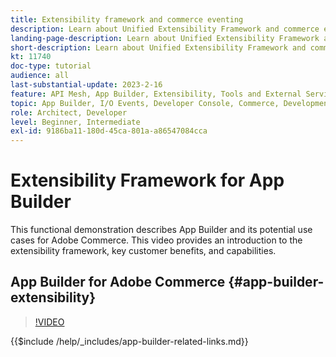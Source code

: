 ```yaml
---
title: Extensibility framework and commerce eventing
description: Learn about Unified Extensibility Framework and commerce evening
landing-page-description: Learn about Unified Extensibility Framework and commerce evening
short-description: Learn about Unified Extensibility Framework and commerce evening
kt: 11740
doc-type: tutorial
audience: all
last-substantial-update: 2023-2-16
feature: API Mesh, App Builder, Extensibility, Tools and External Services, Eventing, Backend Development
topic: App Builder, I/O Events, Developer Console, Commerce, Development, Integrations
role: Architect, Developer
level: Beginner, Intermediate
exl-id: 9186ba11-180d-45ca-801a-a86547084cca
---
```

# Extensibility Framework for App Builder

This functional demonstration describes App Builder and its potential use cases for Adobe Commerce. This video provides an introduction to the extensibility framework, key customer benefits, and capabilities.

## App Builder for Adobe Commerce {#app-builder-extensibility}

>[!VIDEO](https://video.tv.adobe.com/v/3413328?learn=on)

{{$include /help/_includes/app-builder-related-links.md}}
